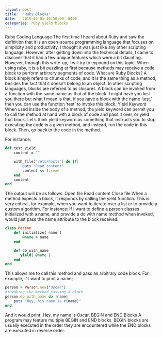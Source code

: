 ```yaml
---
layout: post
title:  "Ruby Blocks"
date:   2019-09-01 10:50:00 -0400
categories: ruby yield blocks
---
```

Ruby Coding Language
The first time I heard about Ruby and saw the definition that it is an open-source programming language that focuses on simplicity and productivity, I thought it was just like any other scripting language. However, after getting down into the technical details, I came to discover that it had a few unique features which were a bit daunting. However, through this write-up, I will try to expound on this topic.
When using ruby, it is a bit puzzling at first because methods may receive a code block to perform arbitrary segments of code.
What are Ruby Blocks?
A block simply refers to chunks of code, and it is the same thing as a method, besides the fact that it doesn’t belong to an object. In other scripting languages, blocks are referred to as closures. A block can be invoked from a function with the same name as that of the block. I might have you lost you there but what I mean is that, if you have a block with the name ‘test,’ then you can use the function ‘test’ to invoke this block.
Yield Keyword
When used inside the body of a method, the yield keyword can permit you to call the method at hand with a block of code and pass it over, or yield that block. Let’s think yield keyword as something that instructs you to stop executing the code in a given method, and instead, run the code in this block. Then, go back to the code in the method.

For instance:
```ruby
def test_yield
    content = ""

    with_file("/etc/hosts") do |f|
        puts "Read content"
        content << f.read
    end
    content
end
```

The output will be as follows:
Open file
Read content
Close file
When a method expects a block, it responds by calling the yield function. This is very critical, for example, when you want to iterate over a list or to provide a custom algorithm.
For instance:
If i want to define a person classes initialized with a name; and provide a do with name method when invoked, would just pass the name attribute to the block received.

```ruby
class Person
    def initialize( name )
        @name = name
    end

    def do_with_name
       yield( @name )
    end
end
```


This allows me to call this method and pass an arbitrary code block. For example, if I want to print a name;
```ruby
person = Person.new("Oscar")
#invoking the method passing a block
person.do_with_name do |name|
    puts "Hey, his name is #{name}"
end
```
And it would print:
Hey, my name is Oscar.
BEGIN and END Blocks
A program may feature multiple BEGIN and END blocks. BEGIN blocks are usually executed in the order they are encountered while the END blocks are executed in reverse order.

